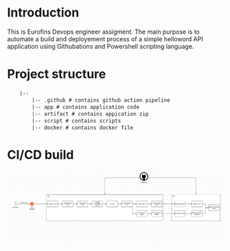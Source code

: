 # Introduction
This is Eurofins Devops engineer assigment. The main purpose is to automate a build and deployement process of a simple helloword API application using Githubations and Powershell scripting language.
# Project structure
```
    |--
        |-- .github # contains github action pipeline
        |-- app # contains application code
        |-- artifact # contains appication zip
        |-- script # contains scripts
        |-- docker # contains docker file
```
# CI/CD build

![My Diagram](./assets/cicd_diagram.PNG)

